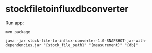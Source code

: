 # stockfiletoinfluxdbconverter

Run app:

`mvn package`

`java -jar stock-file-to-influx-converter-1.0-SNAPSHOT-jar-with-dependencies.jar "{stock_file_path}" "{measurement}" "{db}"`